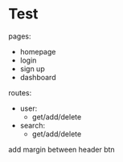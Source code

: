 # Test

pages:
- homepage
- login
- sign up
- dashboard

routes:
- user:
  - get/add/delete
- search:
  - get/add/delete

add margin between header btn
